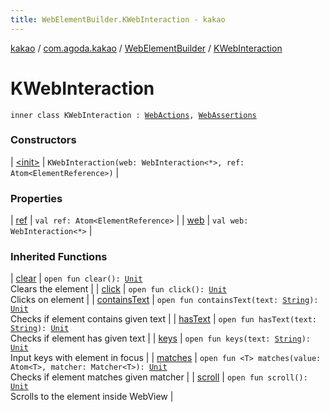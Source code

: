 ```yaml
---
title: WebElementBuilder.KWebInteraction - kakao
---
```


[kakao](../../../index.html) / [com.agoda.kakao](../../index.html) / [WebElementBuilder](../index.html) / [KWebInteraction](.)

# KWebInteraction

`inner class KWebInteraction : `[`WebActions`](../../-web-actions/index.html)`, `[`WebAssertions`](../../-web-assertions/index.html)

### Constructors

| [&lt;init&gt;](-init-.html) | `KWebInteraction(web: WebInteraction<*>, ref: Atom<ElementReference>)` |

### Properties

| [ref](ref.html) | `val ref: Atom<ElementReference>` |
| [web](web.html) | `val web: WebInteraction<*>` |

### Inherited Functions

| [clear](../../-web-actions/clear.html) | `open fun clear(): `[`Unit`](https://kotlinlang.org/api/latest/jvm/stdlib/kotlin/-unit/index.html)<br>Clears the element |
| [click](../../-web-actions/click.html) | `open fun click(): `[`Unit`](https://kotlinlang.org/api/latest/jvm/stdlib/kotlin/-unit/index.html)<br>Clicks on element |
| [containsText](../../-web-assertions/contains-text.html) | `open fun containsText(text: `[`String`](https://kotlinlang.org/api/latest/jvm/stdlib/kotlin/-string/index.html)`): `[`Unit`](https://kotlinlang.org/api/latest/jvm/stdlib/kotlin/-unit/index.html)<br>Checks if element contains given text |
| [hasText](../../-web-assertions/has-text.html) | `open fun hasText(text: `[`String`](https://kotlinlang.org/api/latest/jvm/stdlib/kotlin/-string/index.html)`): `[`Unit`](https://kotlinlang.org/api/latest/jvm/stdlib/kotlin/-unit/index.html)<br>Checks if element has given text |
| [keys](../../-web-actions/keys.html) | `open fun keys(text: `[`String`](https://kotlinlang.org/api/latest/jvm/stdlib/kotlin/-string/index.html)`): `[`Unit`](https://kotlinlang.org/api/latest/jvm/stdlib/kotlin/-unit/index.html)<br>Input keys with element in focus |
| [matches](../../-web-assertions/matches.html) | `open fun <T> matches(value: Atom<T>, matcher: Matcher<T>): `[`Unit`](https://kotlinlang.org/api/latest/jvm/stdlib/kotlin/-unit/index.html)<br>Checks if element matches given matcher |
| [scroll](../../-web-actions/scroll.html) | `open fun scroll(): `[`Unit`](https://kotlinlang.org/api/latest/jvm/stdlib/kotlin/-unit/index.html)<br>Scrolls to the element inside WebView |

